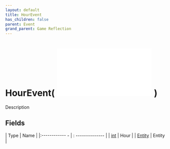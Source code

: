 ```yaml
---
layout: default
title: HourEvent
has_children: false
parent: Event
grand_parent: Game Reflection
---
```

# HourEvent( ![ EntityEventBase ](game-reflection/events/entity_event_base.md) )
Description 

## Fields
| Type | Name |
|:------------ - | : -------------- |
| [int](game-reflection/enums/int.md) | Hour |
| [Entity](game-reflection/classes/entity.md) | Entity |

